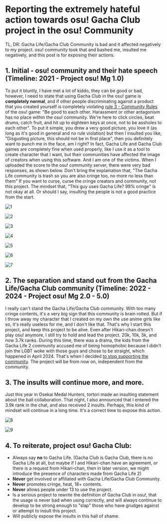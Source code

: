 # Reporting the extremely hateful action towards osu! Gacha Club project in the osu! Community

TL, DR: Gacha Life/Gacha Club Community is bad and it affected negatively to my project. osu! community took that and bashed me, insulted me negatively, and this post is for exposing their actions.

## 1. Initial - osu! community and their hate speech (Timeline: 2021 - Project osu! Mg 1.0)
To put it bluntly, I have met a lot of kiddo, they can be good or bad, however, I need to state that using Gacha Club in the osu! game is **completely normal**, and if other people discriminating against a product that you created yourself is completely violating [rule 3 - Community Rules](https://osu.ppy.sh/wiki/en/Rules#community-rules) of the osu! game: "Be good to each other. Harassment or other antagonism has no place within the osu! community. We're here to click circles, beat drums, catch fruit, and hit up to eighteen keys at once, not to be assholes to each other". To put it simple, you drew a very good picture, you love it (as long as it's good in general and no rule violation) but then I insulted you like, "Disgusting picture, this should not be in first place", then you definitely want to punch me in the face, am I right?
In fact, Gacha Life and Gacha Club games are completely fine when used properly, like I use it as a tool to create character that I want, but their communities have affected the image of creators when using this software. And I am one of the victims. When I uploaded the score to the osu! community server, there were very bad responses, as shown below. Don't bring the explaination that, "The Gacha Life community is trash so you are also cringe too, no more no less than them" If you want to curse, curse the cringe creators and community, not this project. The mindset that, "This guy uses Gacha Life? 99% cringe" is not okay at all. Or should I say, insulting the people is not a good practice from the start.

![1](https://github.com/user-attachments/assets/b9f40071-919d-48b6-b5e6-e3b4818b37ad)

![2](https://github.com/user-attachments/assets/33560c43-13fe-4353-b460-40d509664f97)

![3](https://github.com/user-attachments/assets/36f6804e-1ed4-4ebf-918c-84a73f469f41)

![4](https://github.com/user-attachments/assets/ab214499-d168-4a12-b372-ba011de392d5)

![5](https://github.com/user-attachments/assets/79f6bd3b-e6b2-45b6-b2b6-f1c7f5bf979f)

![6](https://github.com/user-attachments/assets/8a2b118e-fab6-4950-a85b-dbd7fbc2cf90)

![7](https://github.com/user-attachments/assets/88db9cc7-557c-4048-b6e5-9610e0b67470)

## 2. The separation and stand out from the Gacha Life/Gacha Club community (Timeline: 2022 - 2024 - Project osu! Mg 2.0 - 5.0)
I really can't stand the Gacha Life/Gacha Club community. With too many cringe contents, it's a very big sign that this community is brain rotted. But if I throw away my character that I created on my own the use anime girls like so, it's really useless for me, and I don't like that. That's why I start this project, and keep this project to be alive. Even after Hikari-chan doesn't play osu! anymore, I still try to hold and lead the project. 20k, 10k, 5k, and now 3.7k ranks. During this time, there was a drama, the kids from the Gacha Life 2 community accused me of being homophobic because I didn't join the LGBT woke with those guys and chose to be straight, which happened in April 2024. That's when I decided [to stop supporting the community](https://catboy.school/p/dxh9t2o723). The project will be from now on, independent from the community.

## 3. The insults will continue more, and more.
Just this year in Osekai Medal Hunters, tortori made an insulting statement about the ball collaboration. That night, I also announced that I entered the 3.9k rank in the chat, and also received 2 insults. Perhaps, this kind of mindset will continue in a long time. It's a correct time to expose this action.

![8](https://github.com/user-attachments/assets/d3acfbce-4b8d-42d0-b5d5-0e5a4b7b3f0a)

![9](https://github.com/user-attachments/assets/9216d206-3ded-42d6-96fd-7a594ba2a342)

## 4. To reiterate, project osu! Gacha Club:
- Always say **no** to Gacha Life. (Gacha Club is Gacha Club, there is no Gacha Life at all, but maybe if I and Hikari-chan have an agreement, or there is a request from Hikari-chan, then in later version, we might introduce the presence of characters made from Gacha Life 2)
- **Never** get involved or affiliated with Gacha Life/Gacha Club Community.
- **Never** promotes cringe, heat, 18+ contents.
- **Never** allows people under 13 to use the project.
- Is a serious project to rewrite the definition of Gacha Club in osu!, that the usage is never bad when using correctly, and will always continue to develop to be strong enough to "slap" those who have grudges against or attempt to insult this project.
- Will publicly expose the insults in this hall of shame.

